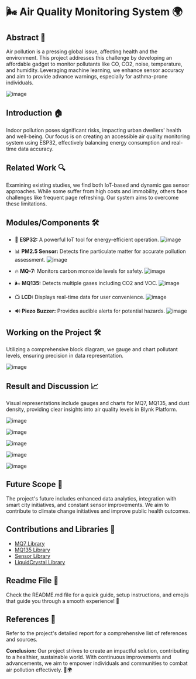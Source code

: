 # 🌬️ Air Quality Monitoring System 🌍

## Abstract 🚀
Air pollution is a pressing global issue, affecting health and the environment. This project addresses this challenge by developing an affordable gadget to monitor pollutants like CO, CO2, noise, temperature, and humidity. Leveraging machine learning, we enhance sensor accuracy and aim to provide advance warnings, especially for asthma-prone individuals.

![image](https://github.com/Raja244/AirWatch/assets/65381335/5154bd3b-813d-40e9-9028-60d987d5b6c5)

## Introduction 🏠
Indoor pollution poses significant risks, impacting urban dwellers' health and well-being. Our focus is on creating an accessible air quality monitoring system using ESP32, effectively balancing energy consumption and real-time data accuracy.

## Related Work 🔍
Examining existing studies, we find both IoT-based and dynamic gas sensor approaches. While some suffer from high costs and immobility, others face challenges like frequent page refreshing. Our system aims to overcome these limitations.

## Modules/Components 🛠️
- 🧠 **ESP32:** A powerful IoT tool for energy-efficient operation.
 ![image](https://github.com/Raja244/AirWatch/assets/65381335/932e7957-6b2d-40c9-93f2-767ec39753d0)

- 📊 **PM2.5 Sensor:** Detects fine particulate matter for accurate pollution assessment.
 ![image](https://github.com/Raja244/AirWatch/assets/65381335/906e8298-7c7b-46cd-b9b9-8dd6cead911d)

- 🔥 **MQ-7:** Monitors carbon monoxide levels for safety.
 ![image](https://github.com/Raja244/AirWatch/assets/65381335/93b59546-967b-4614-9b77-f8f863e21138)

- 🌬️ **MQ135:** Detects multiple gases including CO2 and VOC.
 ![image](https://github.com/Raja244/AirWatch/assets/65381335/4b80089b-17e6-4b04-a396-aa9d460bb38b)

- 📺 **LCD:** Displays real-time data for user convenience.
 ![image](https://github.com/Raja244/AirWatch/assets/65381335/da170ed8-28b4-4997-91c2-591e121f2ce1)

- 🔊 **Piezo Buzzer:** Provides audible alerts for potential hazards.
 ![image](https://github.com/Raja244/AirWatch/assets/65381335/2767a456-bc89-44f5-a24f-45088c93f0d4)

## Working on the Project 🛠️
Utilizing a comprehensive block diagram, we gauge and chart pollutant levels, ensuring precision in data representation.

![image](https://github.com/Raja244/AirWatch/assets/65381335/cd42a0b8-5e00-4cc0-b348-083da2baa8ba)

## Result and Discussion 📈
Visual representations include gauges and charts for MQ7, MQ135, and dust density, providing clear insights into air quality levels in Blynk Platform.

![image](https://github.com/Raja244/AirWatch/assets/65381335/1dfdad62-c93f-47ba-a006-38cbf9eedc0d)

![image](https://github.com/Raja244/AirWatch/assets/65381335/4a2f45a1-59ff-4b55-b8b0-2a56e8458865)

![image](https://github.com/Raja244/AirWatch/assets/65381335/300add55-7c93-417b-9514-67c3f7d63f82)

![image](https://github.com/Raja244/AirWatch/assets/65381335/f7b656ed-46c2-4146-a091-a03f025f3fe4)

![image](https://github.com/Raja244/AirWatch/assets/65381335/983c2de9-dcc8-4d8d-87da-3d392ed9cea3)


## Future Scope 🔮
The project's future includes enhanced data analytics, integration with smart city initiatives, and constant sensor improvements. We aim to contribute to climate change initiatives and improve public health outcomes.

## Contributions and Libraries 🚀
- [MQ7 Library](https://github.com/swatish17/MQ7-Library)
- [MQ135 Library](https://github.com/GeorgK/MQ135)
- [Sensor Library](https://github.com/mickey9801/GP2Y1010AU0F)
- [LiquidCrystal Library](https://github.com/arduino-libraries/LiquidCrystal)

## Readme File 🔗
Check the README.md file for a quick guide, setup instructions, and emojis that guide you through a smooth experience! 🚀

## References 📖
Refer to the project's detailed report for a comprehensive list of references and sources.

**Conclusion:**
Our project strives to create an impactful solution, contributing to a healthier, sustainable world. With continuous improvements and advancements, we aim to empower individuals and communities to combat air pollution effectively. 🌱🌍
